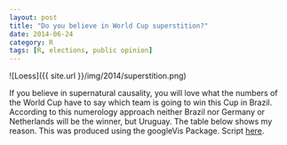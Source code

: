 ```yaml
---
layout: post
title: "Do you believe in World Cup superstition?" 
date: 2014-06-24
category: R
tags: [R, elections, public opinion]
---
```



![Loess]({{ site.url }}/img/2014/superstition.png)

If you believe in supernatural causality, you will love what the numbers of the World Cup have to say which team is going to win this Cup in Brazil. According to this numerology approach neither Brazil nor Germany or Netherlands will be the winner, but Uruguay. The table below shows my reason. This was produced using the googleVis Package. Script [here](https://gist.github.com/danielmarcelino/83faf0e03c41fe6df857#file-superstition-r).
